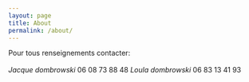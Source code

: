 ```yaml
---
layout: page
title: About
permalink: /about/
---
```


Pour tous renseignements contacter:
<br>
<br>
*Jacque dombrowski* 06 08 73 88 48
*Loula dombrowski* 06 83 13 41 93
